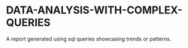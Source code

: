 # DATA-ANALYSIS-WITH-COMPLEX-QUERIES
A report generated using sql queries showcasing trends or patterns.
